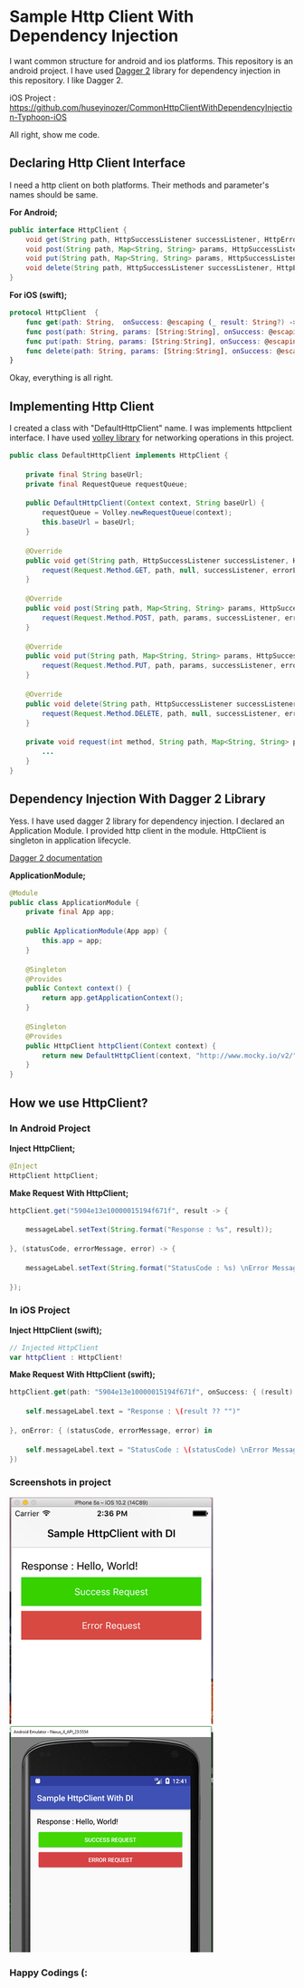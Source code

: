 # Sample Http Client With Dependency Injection

I want common structure for android and ios platforms.
This repository is an android project.
I have used [Dagger 2](https://google.github.io/dagger/android.html) library for dependency injection in this repository.
I like Dagger 2.

iOS Project : https://github.com/huseyinozer/CommonHttpClientWithDependencyInjection-Typhoon-iOS

All right, show me code.

## Declaring Http Client Interface

I need a http client on both platforms. Their methods and parameter's names should be same.

**For Android;**
```java
public interface HttpClient {
    void get(String path, HttpSuccessListener successListener, HttpErrorListener errorListener);
    void post(String path, Map<String, String> params, HttpSuccessListener successListener, HttpErrorListener errorListener);
    void put(String path, Map<String, String> params, HttpSuccessListener successListener, HttpErrorListener errorListener);
    void delete(String path, HttpSuccessListener successListener, HttpErrorListener errorListener);
}
```

**For iOS (swift);**
```swift
protocol HttpClient  {
    func get(path: String,  onSuccess: @escaping (_ result: String?) -> Void, onError: @escaping (_ statusCode: Int, _ message: String?, _ error: Error) -> Void) -> Void
    func post(path: String, params: [String:String], onSuccess: @escaping (_ result: String?) -> Void, onError: @escaping (_ statusCode: Int, _ message: String?, _ error: Error) -> Void) -> Void
    func put(path: String, params: [String:String], onSuccess: @escaping (_ result: String?) -> Void, onError: @escaping (_ statusCode: Int, _ message: String?, _ error: Error) -> Void) -> Void
    func delete(path: String, params: [String:String], onSuccess: @escaping (_ result: String?) -> Void, onError: @escaping (_ statusCode: Int, _ message: String?, _ error: Error) -> Void) -> Void
}
```

Okay, everything is all right.

## Implementing Http Client

I created a class with "DefaultHttpClient" name. I was implements httpclient interface.
I have used [volley library](https://developer.android.com/training/volley/index.html) for networking operations in this project.

```java
public class DefaultHttpClient implements HttpClient {

    private final String baseUrl;
    private final RequestQueue requestQueue;

    public DefaultHttpClient(Context context, String baseUrl) {
        requestQueue = Volley.newRequestQueue(context);
        this.baseUrl = baseUrl;
    }

    @Override
    public void get(String path, HttpSuccessListener successListener, HttpErrorListener errorListener) {
        request(Request.Method.GET, path, null, successListener, errorListener);
    }

    @Override
    public void post(String path, Map<String, String> params, HttpSuccessListener successListener, HttpErrorListener errorListener) {
        request(Request.Method.POST, path, params, successListener, errorListener);
    }

    @Override
    public void put(String path, Map<String, String> params, HttpSuccessListener successListener, HttpErrorListener errorListener) {
        request(Request.Method.PUT, path, params, successListener, errorListener);
    }

    @Override
    public void delete(String path, HttpSuccessListener successListener, HttpErrorListener errorListener) {
        request(Request.Method.DELETE, path, null, successListener, errorListener);
    }

    private void request(int method, String path, Map<String, String> params, final HttpSuccessListener successListener, final HttpErrorListener errorListener) {
        ...
    }
}
```

## Dependency Injection With Dagger 2 Library

Yess. I have used dagger 2 library for dependency injection. I declared an Application Module. I provided http client in the module.
HttpClient is singleton in application lifecycle.

[Dagger 2 documentation](https://google.github.io/dagger/android.html)

**ApplicationModule;**

```java
@Module
public class ApplicationModule {
    private final App app;

    public ApplicationModule(App app) {
        this.app = app;
    }

    @Singleton
    @Provides
    public Context context() {
        return app.getApplicationContext();
    }

    @Singleton
    @Provides
    public HttpClient httpClient(Context context) {
        return new DefaultHttpClient(context, "http://www.mocky.io/v2/");
    }
}
```

## How we use HttpClient?

### In Android Project

**Inject HttpClient;**

```java
@Inject
HttpClient httpClient;
```

**Make Request With HttpClient;**

```java
httpClient.get("5904e13e10000015194f671f", result -> {

    messageLabel.setText(String.format("Response : %s", result));

}, (statusCode, errorMessage, error) -> {

    messageLabel.setText(String.format("StatusCode : %s) \nError Message : %s", statusCode, errorMessage));

});
```

### In iOS Project

**Inject HttpClient (swift);**

```swift
// Injected HttpClient
var httpClient : HttpClient!
```

**Make Request With HttpClient (swift);**

```swift
httpClient.get(path: "5904e13e10000015194f671f", onSuccess: { (result) in

    self.messageLabel.text = "Response : \(result ?? "")"

}, onError: { (statusCode, errorMessage, error) in

    self.messageLabel.text = "StatusCode : \(statusCode) \nError Message : \(errorMessage ?? "")"
})
```

### Screenshots in project

![alt text](ios.png "iOs Project") ![alt text](android.png "Android Project")

### Happy Codings (:
